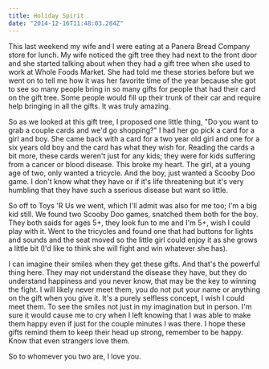 ```yaml
---
title: Holiday Spirit
date: "2014-12-16T11:48:03.284Z"
---
```


This last weekend my wife and I were eating at a Panera Bread Company store for lunch. My wife noticed the gift tree they had next to the front door and she started talking about when they had a gift tree when she used to work at Whole Foods Market. She had told me these stories before but we went on to tell me how it was her favorite time of the year because she got to see so many people bring in so many gifts for people that had their card on the gift tree. Some people would fill up their trunk of their car and require help bringing in all the gifts. It was truly amazing.

So as we looked at this gift tree, I proposed one little thing, "Do you want to grab a couple cards and we'd go shopping?" I had her go pick a card for a girl and boy. She came back with a card for a two year old girl and one for a six years old boy and the card has what they wish for. Reading the cards a bit more, these cards weren't just for any kids; they were for kids suffering from a cancer or blood disease. This broke my heart. The girl, at a young age of two, only wanted a tricycle. And the boy, just wanted a Scooby Doo game. I don't know what they have or if it's life threatening but it's very humbling that they have such a sserious disease but want so little.

So off to Toys 'R Us we went, which I'll admit was also for me too; I'm a big kid still. We found two Scooby Doo games, snatched them both for the boy. They both saids for ages 5+, they look fun to me and I'm 5+, wish I could play with it. Went to the tricycles and found one that had buttons for lights and sounds and the seat moved so the little girl could enjoy it as she grows a little bit (I'd like to think she will fight and win whatever she has).

I can imagine their smiles when they get these gifts. And that's the powerful thing here. They may not understand the disease they have, but they do understand happiness and you never know, that may be the key to winning the fight. I will likely never meet them, you do not put your name or anything on the gift when you give it. It's a purely selfless concept, I wish I could meet them. To see the smiles not just in my imagination but in person. I'm sure it would cause me to cry when I left knowing that I was able to make them happy even if just for the couple minutes I was there. I hope these gifts remind them to keep their head up strong, remember to be happy. Know that even strangers love them.

So to whomever you two are, I love you.

